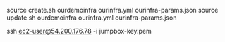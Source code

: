  source create.sh ourdemoinfra ourinfra.yml ourinfra-params.json 
 source update.sh ourdemoinfra ourinfra.yml ourinfra-params.json 

 ssh ec2-user@54.200.176.78 -i jumpbox-key.pem